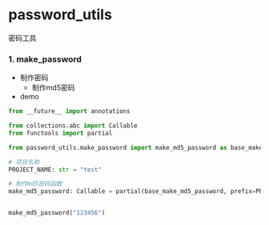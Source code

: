 # password_utils

密码工具

### 1. make_password

- 制作密码
    - 制作md5密码
- demo
 
```python
from __future__ import annotations

from collections.abc import Callable
from functools import partial

from password_utils.make_password import make_md5_password as base_make_md5_password

# 项目名称
PROJECT_NAME: str = "test"

# 制作md5密码函数
make_md5_password: Callable = partial(base_make_md5_password, prefix=PROJECT_NAME)


make_md5_password("123456")
```
